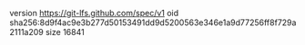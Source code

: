 version https://git-lfs.github.com/spec/v1
oid sha256:8d9f4ac9e3b277d50153491dd9d5200563e346e1a9d77256ff8f729a2111a209
size 16841
